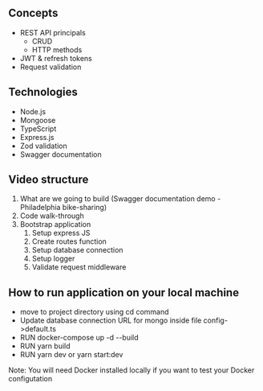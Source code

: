 ## Concepts
* REST API principals
    * CRUD
    * HTTP methods
* JWT & refresh tokens
* Request validation
## Technologies
* Node.js
* Mongoose
* TypeScript
* Express.js 
* Zod validation
* Swagger documentation 

## Video structure
1. What are we going to build (Swagger documentation demo - Philadelphia bike-sharing)
2. Code walk-through
3. Bootstrap application
   1. Setup express JS
   2. Create routes function
   3. Setup database connection
   4. Setup logger
   5. Validate request middleware


## How to run application on your local machine
* move to project directory using cd command 
* Update database connection URL for mongo inside file config->default.ts
* RUN docker-compose up -d --build
* RUN  yarn build
* RUN  yarn dev or yarn start:dev

Note: You will need Docker installed locally if you want to test your Docker configutation

